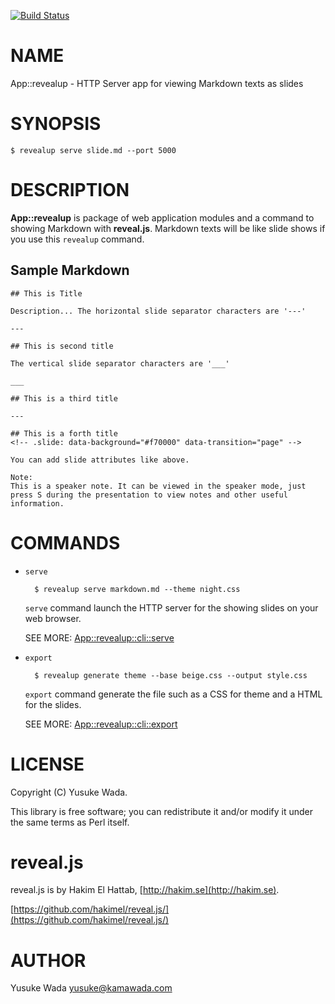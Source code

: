 [![Build Status](https://travis-ci.org/yusukebe/App-revealup.svg?branch=master)](https://travis-ci.org/yusukebe/App-revealup)
# NAME

App::revealup - HTTP Server app for viewing Markdown texts as slides

# SYNOPSIS

    $ revealup serve slide.md --port 5000

# DESCRIPTION

**App::revealup** is package of web application modules and a command to showing Markdown with **reveal.js**. Markdown texts will be like slide shows if you use this `revealup` command.

## Sample Markdown

    ## This is Title
    
    Description... The horizontal slide separator characters are '---'
    
    ---
    
    ## This is second title
    
    The vertical slide separator characters are '___'
    
    ___
    
    ## This is a third title

    ---

    ## This is a forth title
    <!-- .slide: data-background="#f70000" data-transition="page" -->
    
    You can add slide attributes like above.

    Note:
    This is a speaker note. It can be viewed in the speaker mode, just press S during the presentation to view notes and other useful information.

# COMMANDS

- `serve`

        $ revealup serve markdown.md --theme night.css

    `serve` command launch the HTTP server for the showing slides on your web browser.

    SEE MORE: [App::revealup::cli::serve](https://metacpan.org/pod/App::revealup::cli::serve)

- `export`

        $ revealup generate theme --base beige.css --output style.css

    `export` command generate the file such as a CSS for theme and a HTML for the slides.

    SEE MORE: [App::revealup::cli::export](https://metacpan.org/pod/App::revealup::cli::export)

# LICENSE

Copyright (C) Yusuke Wada.

This library is free software; you can redistribute it and/or modify
it under the same terms as Perl itself.

# reveal.js

reveal.js is by Hakim El Hattab, [http://hakim.se](http://hakim.se).

[https://github.com/hakimel/reveal.js/](https://github.com/hakimel/reveal.js/)

# AUTHOR

Yusuke Wada <yusuke@kamawada.com>
